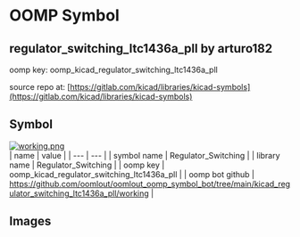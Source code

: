 # OOMP Symbol  
## regulator_switching_ltc1436a_pll  by arturo182  
  
oomp key: oomp_kicad_regulator_switching_ltc1436a_pll  
  
source repo at: [https://gitlab.com/kicad/libraries/kicad-symbols](https://gitlab.com/kicad/libraries/kicad-symbols)  
## Symbol  
  
[![working.png](working_600.png)](working.png)  
| name | value | 
| --- | --- | 
| symbol name | Regulator_Switching | 
| library name | Regulator_Switching | 
| oomp key | oomp_kicad_regulator_switching_ltc1436a_pll | 
| oomp bot github | https://github.com/oomlout/oomlout_oomp_symbol_bot/tree/main/kicad_regulator_switching_ltc1436a_pll/working | 
## Images  
